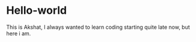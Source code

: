 # Hello-world
This is Akshat, I always wanted to learn coding starting quite late now, but here i am.
